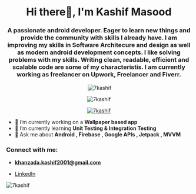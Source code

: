 <h1 align="center">Hi there👋, I'm Kashif Masood</h1>
<h3 align="center">A passionate android developer. Eager to learn new things and provide the community with skills I already have. I am improving my skills in Software Architecure and design as well as modern android development concepts. I like solving problems with my skills. Writing clean, readable, efficient and scalable code are some of my characteristis. I am currently working as freelancer on Upwork, Freelancer and Fiverr.</h3>

<p align="center">&nbsp;<img align="center" src="https://github-readme-stats.vercel.app/api?username=7kashif&show_icons=true&locale=en" alt="7kashif" /></p>
<p align="center"><img align="center" src="https://github-readme-stats.vercel.app/api/top-langs?username=7kashif&show_icons=true&locale=en&layout=compact" alt="7kashif" /></p>
<p align="center"> <a href="https://github.com/ryo-ma/github-profile-trophy"><img src="https://github-profile-trophy.vercel.app/?username=7kashif" alt="7kashif" /></a> </p>


- 🔭 I’m currently working on a **Wallpaper based app**
- 🌱 I’m currently learning **Unit Testing & Integration Testing**
- 💬 Ask me about **Android , Firebase , Google APIs , Jetpack , MVVM**

<h3 align="left">Connect with me:</h3>

- **khanzada.kashif2001@gmail.com**

- [LinkedIn](https://www.linkedin.com/in/kashif-masood-b22881198)

<p><img align="center" src="https://github-readme-streak-stats.herokuapp.com/?user=7kashif&" alt="7kashif" /></p>


<!--
**7kashif/7kashif** is a ✨ _special_ ✨ repository because its `README.md` (this file) appears on your GitHub profile.

Here are some ideas to get you started:
- 👯 I’m looking to collaborate on ...
- 🤔 I’m looking for help with ...
- 💬 Ask me about ...
- 📫 How to reach me: ...
- 😄 Pronouns: ...
- ⚡ Fun fact: ...
-->
